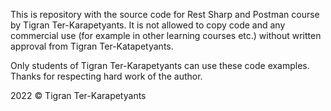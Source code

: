This is repository with the source code for Rest Sharp and Postman course by Tigran Ter-Karapetyants. It is not allowed to copy code and any commercial use (for example in other learning courses etc.) without written approval from Tigran Ter-Katapetyants.

Only students of Tigran Ter-Karapetyants can use these code examples. Thanks for respecting hard work of the author.

2022 © Tigran Ter-Karapetyants

